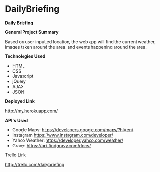 # DailyBriefing

**Daily Briefing**

**General Project Summary**

Based on user inputted location, the web app will find the current weather, images taken around the area, and events happening around the area.

**Technologies Used**
* HTML
* CSS
* Javascript
* jQuery
* AJAX
* JSON

**Deployed Link**

http://my.herokuapp.com/

**API's Used**

* Google Maps: https://developers.google.com/maps/?hl=en/
* Instagram https://www.instagram.com/developer/
* Yahoo Weather: https://developer.yahoo.com/weather/
* Gravy: https://api.findgravy.com/docs/


Trello Link

http://trello.com/dailybriefing
